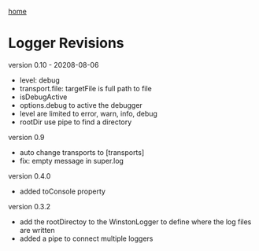 [home](../README.md)

# Logger Revisions

version 0.10 - 20208-08-06
- level: debug
- transport.file: targetFile is full path to file
- isDebugActive
- options.debug to active the debugger
- level are limited to error, warn, info, debug
- rootDir use pipe to find a directory

version 0.9
- auto change transports to [transports]
- fix: empty message in super.log

version 0.4.0
- added toConsole property

version 0.3.2
- add the rootDirectoy to the WinstonLogger to define where the log files are written 
- added a pipe to connect multiple loggers
